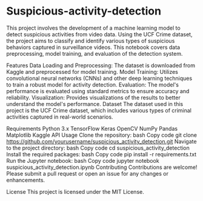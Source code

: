 # Suspicious-activity-detection


This project involves the development of a machine learning model to detect suspicious activities from video data. Using the UCF Crime dataset, the project aims to classify and identify various types of suspicious behaviors captured in surveillance videos. This notebook covers data preprocessing, model training, and evaluation of the detection system.

Features
Data Loading and Preprocessing: The dataset is downloaded from Kaggle and preprocessed for model training.
Model Training: Utilizes convolutional neural networks (CNNs) and other deep learning techniques to train a robust model for activity detection.
Evaluation: The model's performance is evaluated using standard metrics to ensure accuracy and reliability.
Visualization: Provides visualizations of the results to better understand the model's performance.
Dataset
The dataset used in this project is the UCF Crime dataset, which includes various types of criminal activities captured in real-world scenarios.

Requirements
Python 3.x
TensorFlow
Keras
OpenCV
NumPy
Pandas
Matplotlib
Kaggle API
Usage
Clone the repository:
bash
Copy code
git clone https://github.com/yourusername/suspicious_activity_detection.git
Navigate to the project directory:
bash
Copy code
cd suspicious_activity_detection
Install the required packages:
bash
Copy code
pip install -r requirements.txt
Run the Jupyter notebook:
bash
Copy code
jupyter notebook suspicious_activity_detection.ipynb
Contributing
Contributions are welcome! Please submit a pull request or open an issue for any changes or enhancements.

License
This project is licensed under the MIT License.

